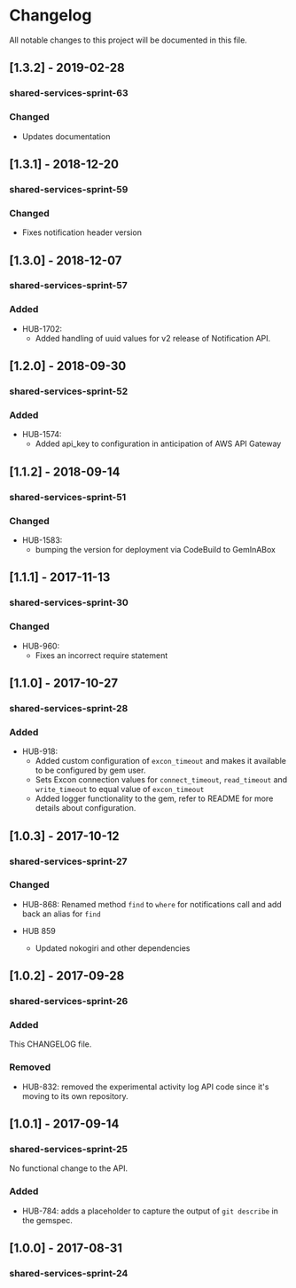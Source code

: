 # Changelog
All notable changes to this project will be documented in this file.

## [1.3.2] - 2019-02-28
### shared-services-sprint-63
### Changed
  - Updates documentation

## [1.3.1] - 2018-12-20
### shared-services-sprint-59
### Changed
  - Fixes notification header version

## [1.3.0] - 2018-12-07
### shared-services-sprint-57
### Added
  - HUB-1702:
    - Added handling of uuid values for v2 release of Notification API.

## [1.2.0] - 2018-09-30
### shared-services-sprint-52
### Added
  - HUB-1574:
    - Added api_key to configuration in anticipation of AWS API Gateway

## [1.1.2] - 2018-09-14
### shared-services-sprint-51
### Changed
  - HUB-1583:
    - bumping the version for deployment via CodeBuild to GemInABox

## [1.1.1] - 2017-11-13
### shared-services-sprint-30
### Changed
  - HUB-960:
    - Fixes an incorrect require statement

## [1.1.0] - 2017-10-27
### shared-services-sprint-28
### Added
  - HUB-918:
    - Added custom configuration of `excon_timeout` and makes it available to be configured by gem user.
    - Sets Excon connection values for `connect_timeout`, `read_timeout` and `write_timeout` to equal value of `excon_timeout`
    - Added logger functionality to the gem, refer to README for more details about configuration.

## [1.0.3] - 2017-10-12
### shared-services-sprint-27
### Changed
  - HUB-868: Renamed method `find` to `where` for notifications call and add back an alias for `find`

  - HUB 859
    - Updated nokogiri and other dependencies


## [1.0.2] - 2017-09-28
### shared-services-sprint-26
### Added
This CHANGELOG file.

### Removed
- HUB-832: removed the experimental activity log API code since it's moving to its own repository.

## [1.0.1] - 2017-09-14
### shared-services-sprint-25

No functional change to the API.

### Added
- HUB-784: adds a placeholder to capture the output of `git describe` in the gemspec.

## [1.0.0] - 2017-08-31
### shared-services-sprint-24
